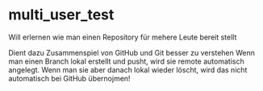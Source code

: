 # multi_user_test
Will erlernen wie man einen Repository für mehere Leute bereit stellt

Dient dazu Zusammenspiel von GitHub und Git besser zu verstehen
Wenn man einen Branch lokal erstellt und pusht, wird sie remote automatisch angelegt. Wenn man sie aber danach lokal wieder löscht, wird das nicht automatisch bei GitHub übernojmen!
